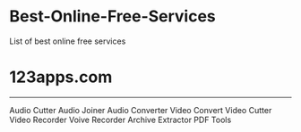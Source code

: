 # Best-Online-Free-Services
List of best online free services

# 123apps.com
---------------
Audio Cutter
Audio Joiner
Audio Converter
Video Convert
Video Cutter
Video Recorder
Voive Recorder
Archive Extractor
PDF Tools




